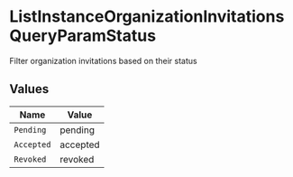 # ListInstanceOrganizationInvitationsQueryParamStatus

Filter organization invitations based on their status


## Values

| Name       | Value      |
| ---------- | ---------- |
| `Pending`  | pending    |
| `Accepted` | accepted   |
| `Revoked`  | revoked    |